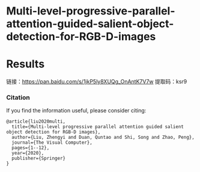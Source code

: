 # Multi-level-progressive-parallel-attention-guided-salient-object-detection-for-RGB-D-images

# Results
链接：https://pan.baidu.com/s/1jkP5ly8XUQg_OnAntK7V7w 
提取码：ksr9

### Citation

If you find the information useful, please consider citing:

```
@article{liu2020multi,
  title={Multi-level progressive parallel attention guided salient object detection for RGB-D images},
  author={Liu, Zhengyi and Duan, Quntao and Shi, Song and Zhao, Peng},
  journal={The Visual Computer},
  pages={1--12},
  year={2020},
  publisher={Springer}
}
```


